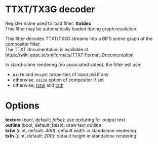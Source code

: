 <!-- automatically generated - do not edit, patch gpac/applications/gpac/gpac.c -->

# TTXT/TX3G decoder  
  
Register name used to load filter: __ttxtdec__  
This filter may be automatically loaded during graph resolution.  
  
This filter decodes TTXT/TX3G streams into a BIFS scene graph of the compositor filter.  
The TTXT documentation is available at https://wiki.gpac.io/xmlformats/TTXT-Format-Documentation  
  
In stand-alone rendering (no associated video), the filter will use:  

- `Width` and `Height` properties of input pid if any  
- otherwise, `osize` option of compositor if set  
- otherwise, [txtw](#txtw) and [txth](#txth)  

  

# Options    
  
<a id="texture">__texture__</a> (bool, default: _false_): use texturing for output text  
<a id="outline">__outline__</a> (bool, default: _false_): draw text outline  
<a id="txtw">__txtw__</a> (uint, default: _400_): default width in standalone rendering  
<a id="txth">__txth__</a> (uint, default: _200_): default height in standalone rendering  
  
